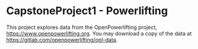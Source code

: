 # CapstoneProject1 - Powerlifting

This project explores data from the OpenPowerlifting project, https://www.openpowerlifting.org. You may download a copy of the data at https://gitlab.com/openpowerlifting/opl-data.
